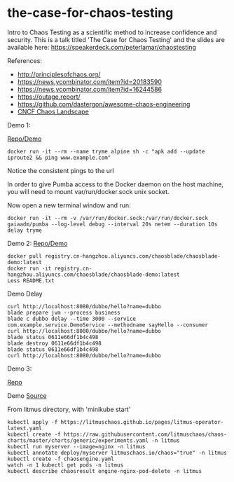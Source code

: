 # the-case-for-chaos-testing
Intro to Chaos Testing as a scientific method to increase confidence and security. This is a talk titled 'The Case for Chaos Testing' and the slides are available here: https://speakerdeck.com/peterlamar/chaostesting

References:

* http://principlesofchaos.org/
* https://news.ycombinator.com/item?id=20183590
* https://news.ycombinator.com/item?id=16244586
* https://outage.report/
* https://github.com/dastergon/awesome-chaos-engineering
* [CNCF Chaos Landscape](https://landscape.cncf.io/category=chaos-engineering&format=card-mode&grouping=category)

Demo 1:

[Repo/Demo](https://github.com/alexei-led/pumba)

``` 
docker run -it --rm --name tryme alpine sh -c "apk add --update iproute2 && ping www.example.com"
```
Notice the consistent pings to the url

In order to give Pumba access to the Docker daemon on the host machine, you will need to mount var/run/docker.sock unix socket.

Now open a new terminal window and run:
```
docker run -it --rm -v /var/run/docker.sock:/var/run/docker.sock gaiaadm/pumba --log-level debug --interval 20s netem --duration 10s delay tryme 
```

Demo 2:
[Repo/Demo](https://github.com/chaosblade-io/chaosblade)

```
docker pull registry.cn-hangzhou.aliyuncs.com/chaosblade/chaosblade-demo:latest
docker run -it registry.cn-hangzhou.aliyuncs.com/chaosblade/chaosblade-demo:latest
Less README.txt
```
Demo Delay
```
curl http://localhost:8080/dubbo/hello?name=dubbo
blade prepare jvm --process business
blade c dubbo delay --time 3000 --service com.example.service.DemoService --methodname sayHello --consumer
curl http://localhost:8080/dubbo/hello?name=dubbo
blade status 0611e66df1b4c498
blade destroy 0611e66df1b4c498
blade status 0611e66df1b4c498
curl http://localhost:8080/dubbo/hello?name=dubbo
```

Demo 3:

[Repo](https://github.com/litmuschaos/litmus)

Demo [Source](https://docs.litmuschaos.io/docs/next/example.html)


From litmus directory, with 'minikube start'

```
kubectl apply -f https://litmuschaos.github.io/pages/litmus-operator-latest.yaml
kubectl create -f https://raw.githubusercontent.com/litmuschaos/chaos-charts/master/charts/generic/experiments.yaml -n litmus
kubectl run myserver --image=nginx -n litmus
kubectl annotate deploy/myserver litmuschaos.io/chaos="true" -n litmus
kubectl create -f chaosengine.yaml
watch -n 1 kubectl get pods -n litmus
kubectl describe chaosresult engine-nginx-pod-delete -n litmus
```